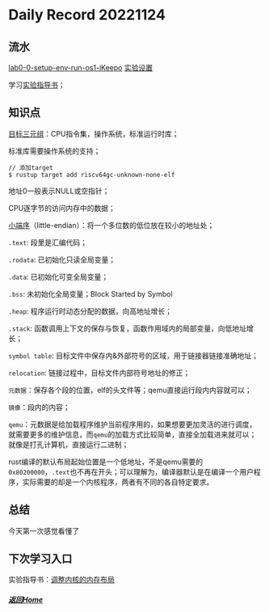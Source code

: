 
Daily Record 20221124
=====================

## 流水

[lab0-0-setup-env-run-os1-iKeepo](https://github.com/LearningOS/lab0-0-setup-env-run-os1-iKeepo) [实验设置](https://learningos.github.io/rust-based-os-comp2022/chapter1/0intro.html#id4)

学习[实验指导书](http://rcore-os.cn/rCore-Tutorial-Book-v3/chapter1/1app-ee-platform.html#id4)；

## 知识点

[目标三元组](http://rcore-os.cn/rCore-Tutorial-Book-v3/chapter1/1app-ee-platform.html#id5)：CPU指令集，操作系统，标准运行时库；

标准库需要操作系统的支持；

```
// 添加target
$ rustup target add riscv64gc-unknown-none-elf
```

地址0一般表示NULL或空指针；

CPU逐字节的访问内存中的数据；

[小端序](http://rcore-os.cn/rCore-Tutorial-Book-v3/chapter1/3first-instruction-in-kernel1.html#id3)（little-endian）：将一个多位数的低位放在较小的地址处；

`.text`: 段里是汇编代码；

`.rodata`: 已初始化只读全局变量；

`.data`: 已初始化可变全局变量；

`.bss`: 未初始化全局变量；Block Started by Symbol

`.heap`: 程序运行时动态分配的数据，向高地址增长；

`.stack`: 函数调用上下文的保存与恢复，函数作用域内的局部变量，向低地址增长；

`symbol table`: 目标文件中保存内&外部符号的区域，用于链接器链接准确地址；

`relocation`: 链接过程中，目标文件内部符号地址的修正；

`元数据`：保存各个段的位置，elf的头文件等；qemu直接运行段内内容就可以；

`镜像`：段内的内容；

`qemu`：元数据是给加载程序维护当前程序用的，如果想要更加灵活的进行调度，就需要更多的维护信息，而`qemu`的加载方式比较简单，直接全加载进来就可以；就像是打孔计算机，直接运行二进制；

rust编译的默认布局起始位置是一个低地址，不是qemu需要的`0x80200000`，`.text`也不再在开头；可以理解为，编译器默认是在编译一个用户程序，实际需要的却是一个内核程序，两者有不同的各自特定要求。



## 总结

今天第一次感觉看懂了

## 下次学习入口

实验指导书：[调整内核的内存布局](http://rcore-os.cn/rCore-Tutorial-Book-v3/chapter1/4first-instruction-in-kernel2.html#id4) 

##### [返回Home](../../../README.md)


